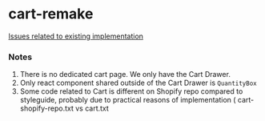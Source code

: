 # cart-remake

[Issues related to existing implementation](https://github.com/lakshanx/cart-remake/issues)

### Notes
1. There is no dedicated cart page. We only have the Cart Drawer.
2. Only react component shared outside of the Cart Drawer is `QuantityBox`
3. Some code related to Cart is different on Shopify repo compared to styleguide, probably due to practical reasons of implementation ( cart-shopify-repo.txt vs cart.txt
